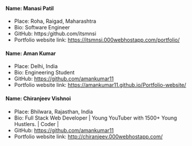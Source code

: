 #### Name: Manasi Patil
- Place: Roha, Raigad, Maharashtra
- Bio: Software Engineer
- GitHub: https:/github.com/itsmnsi
- Portfolio website link: https://itsmnsi.000webhostapp.com/portfolio/

#### Name: Aman Kumar
- Place: Delhi, India
- Bio: Engineering Student
- GitHub: https://github.com/amankumar11
- Portfolio website link: https://amankumar11.github.io/Portfolio-website/

#### Name: Chiranjeev Vishnoi
- Place: Bhilwara, Rajasthan, India
- Bio: Full Stack Web Developer | Young YouTuber with 1500+ Young Hustlers. | Coder |
- GitHub: https://github.com/amankumar11
- Portfolio website link: http://chiranjeev.000webhostapp.com/
